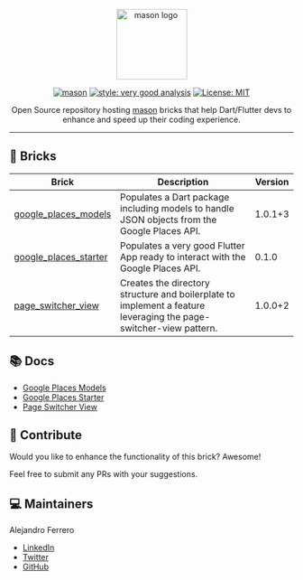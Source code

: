<p align="center">
<img src="https://raw.githubusercontent.com/felangel/mason/master/assets/mason_full.png" height="125" alt="mason logo" />
</p>

<p align="center">
<a href="https://github.com/felangel/mason/actions"><img src="https://github.com/felangel/mason/workflows/mason/badge.svg" alt="mason"></a>
<a href="https://pub.dev/packages/very_good_analysis"><img src="https://img.shields.io/badge/style-very_good_analysis-B22C89.svg" alt="style: very good analysis"></a>
<a href="https://opensource.org/licenses/MIT"><img src="https://img.shields.io/badge/license-MIT-purple.svg" alt="License: MIT"></a>
</p>

<p align="center">
Open Source repository hosting <a href="https://docs.brickhub.dev/">mason</a> bricks that help Dart/Flutter devs to enhance and speed up their coding experience.
</p>

---

## 🧱 Bricks

| Brick                                                                | Description                                                                                                                   | Version |
| -------------------------------------------------------------------- | ----------------------------------------------------------------------------------------------------------------------------- | ------- |
| [google_places_models](https://brickhub.dev/bricks/google_places_models)                     | Populates a Dart package including models to handle JSON objects from the Google Places API.      | 1.0.1+3   |
| [google_places_starter](https://brickhub.dev/bricks/google_places_starter)     | Populates a very good Flutter App ready to interact with the Google Places API.                                        | 0.1.0   |
| [page_switcher_view](https://brickhub.dev/bricks/page_switcher_view)                                                  | Creates the directory structure and boilerplate to implement a feature leveraging the page-switcher-view pattern. | 1.0.0+2   |

## 📚 Docs

- [Google Places Models](https://github.com/alefl10/mason_bricks/tree/main/google_places_models)
- [Google Places Starter](https://github.com/alefl10/mason_bricks/tree/main/google_places_starter)
- [Page Switcher View](https://github.com/alefl10/mason_bricks/tree/main/page_switcher_view)

## 🤝 Contribute

Would you like to enhance the functionality of this brick? Awesome!

Feel free to submit any PRs with your suggestions.

## 💻 Maintainers

Alejandro Ferrero

- [LinkedIn](https://www.linkedin.com/in/alejandro-ferrero/)
- [Twitter](https://twitter.com/alefldev)
- [GitHub](https://github.com/alefl10)


